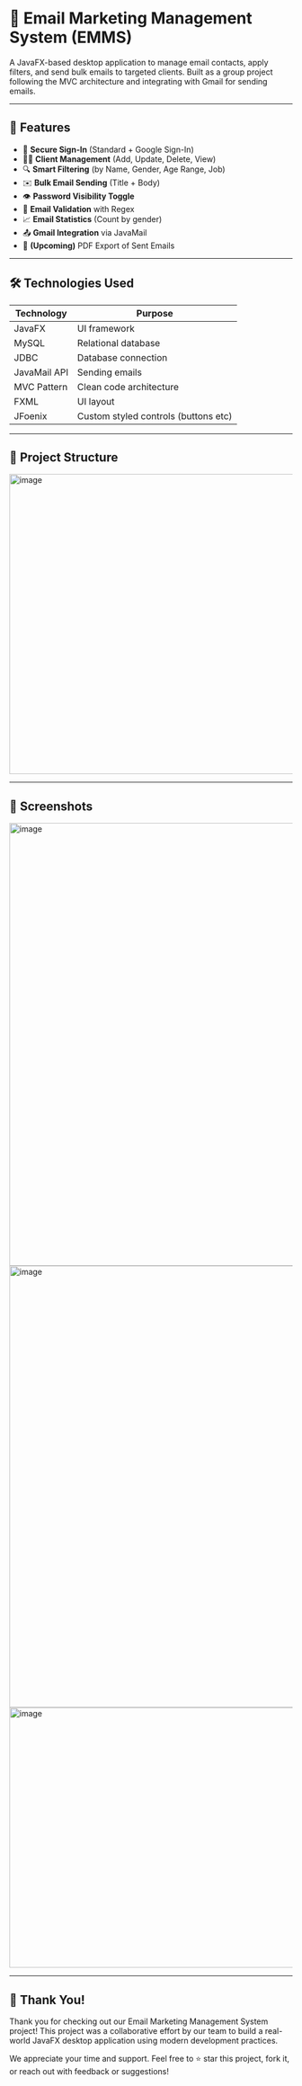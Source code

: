 # 📧 Email Marketing Management System (EMMS)

A JavaFX-based desktop application to manage email contacts, apply filters, and send bulk emails to targeted clients. Built as a group project following the MVC architecture and integrating with Gmail for sending emails.

---

## 🚀 Features

- 🔐 **Secure Sign-In** (Standard + Google Sign-In)
- 🧑‍💻 **Client Management** (Add, Update, Delete, View)
- 🔍 **Smart Filtering** (by Name, Gender, Age Range, Job)
- ✉️ **Bulk Email Sending** (Title + Body)
- 👁️ **Password Visibility Toggle**
- 🧾 **Email Validation** with Regex
- 📈 **Email Statistics** (Count by gender)
- 📤 **Gmail Integration** via JavaMail
- 📃 **(Upcoming)** PDF Export of Sent Emails

---

## 🛠️ Technologies Used

| Technology      | Purpose                              |
|----------------|--------------------------------------|
| JavaFX          | UI framework                        |
| MySQL           | Relational database                 |
| JDBC            | Database connection                 |
| JavaMail API    | Sending emails                      |
| MVC Pattern     | Clean code architecture             |
| FXML            | UI layout                           |
| JFoenix         | Custom styled controls (buttons etc)|

---

## 📂 Project Structure

<img width="709" height="534" alt="image" src="https://github.com/user-attachments/assets/9b0da908-91df-49ac-8e50-54f2d25ac76d" />

---

## 📸 Screenshots

<img width="1126" height="788" alt="image" src="https://github.com/user-attachments/assets/2ce45a31-7982-47b9-bed8-6cef71ec07bb" />

<img width="1116" height="786" alt="image" src="https://github.com/user-attachments/assets/6c2fddc2-d1d2-482d-a85d-4d83eddfef38" />

<img width="772" height="463" alt="image" src="https://github.com/user-attachments/assets/ed710524-ee0f-49ff-b531-a2896c3a2735" />

---

## 🙏 Thank You!

Thank you for checking out our Email Marketing Management System project!
This project was a collaborative effort by our team to build a real-world JavaFX desktop application using modern development practices.

We appreciate your time and support. Feel free to ⭐ star this project, fork it, or reach out with feedback or suggestions!
